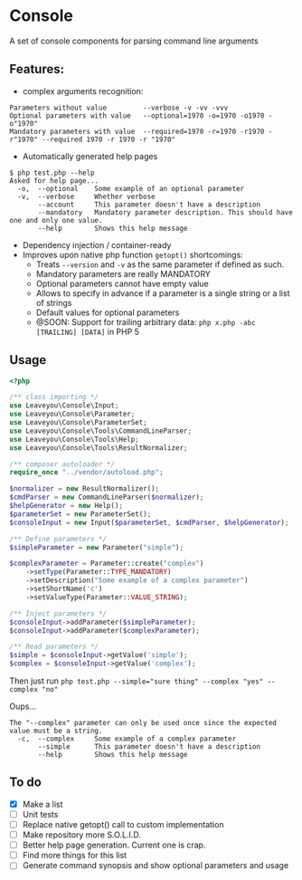 # Console

A set of console components for parsing command line arguments

## Features:
* complex arguments recognition:
~~~
Parameters without value         --verbose -v -vv -vvv
Optional parameters with value   --optional=1970 -o=1970 -o1970 -o"1970"
Mandatory parameters with value  --required=1970 -r=1970 -r1970 -r"1970" --required 1970 -r 1970 -r "1970"
~~~
* Automatically generated help pages
~~~
$ php test.php --help
Asked for help page...
  -o,  --optional    Some example of an optional parameter
  -v,  --verbose     Whether verbose
       --account     This parameter doesn't have a description
       --mandatory   Mandatory parameter description. This should have one and only one value.
       --help        Shows this help message
~~~
* Dependency injection / container-ready
* Improves upon native php function `getopt()` shortcomings:
    * Treats `--version` and `-v` as the same parameter if defined as such.
    * Mandatory parameters are really MANDATORY
    * Optional parameters cannot have empty value
    * Allows to specify in advance if a parameter is a single string or a list of strings
    * Default values for optional parameters
    * @SOON: Support for trailing arbitrary data: `php x.php -abc [TRAILING] [DATA]` in PHP 5

## Usage

```php
<?php

/** class importing */
use Leaveyou\Console\Input;
use Leaveyou\Console\Parameter;
use Leaveyou\Console\ParameterSet;
use Leaveyou\Console\Tools\CommandLineParser;
use Leaveyou\Console\Tools\Help;
use Leaveyou\Console\Tools\ResultNormalizer;

/** composer autoloader */
require_once "../vendor/autoload.php";

$normalizer = new ResultNormalizer();
$cmdParser = new CommandLineParser($normalizer);
$helpGenerator = new Help();
$parameterSet = new ParameterSet();
$consoleInput = new Input($parameterSet, $cmdParser, $helpGenerator);

/** Define parameters */
$simpleParameter = new Parameter("simple");

$complexParameter = Parameter::create("complex")
    ->setType(Parameter::TYPE_MANDATORY)
    ->setDescription("Some example of a complex parameter")
    ->setShortName('c')
    ->setValueType(Parameter::VALUE_STRING);

/** Inject parameters */
$consoleInput->addParameter($simpleParameter);
$consoleInput->addParameter($complexParameter);

/** Read parameters */
$simple = $consoleInput->getValue('simple');
$complex = $consoleInput->getValue('complex');
```

Then just run ```php test.php --simple="sure thing" --complex "yes" --complex "no"```

Oups...
```
The "--complex" parameter can only be used once since the expected value must be a string.
  -c,  --complex     Some example of a complex parameter
       --simple      This parameter doesn't have a description
       --help        Shows this help message
```

## To do

- [x] Make a list
- [ ] Unit tests
- [ ] Replace native getopt() call to custom implementation
- [ ] Make repository more S.O.L.I.D.
- [ ] Better help page generation. Current one is crap.
- [ ] Find more things for this list
- [ ] Generate command synopsis and show optional parameters and usage
